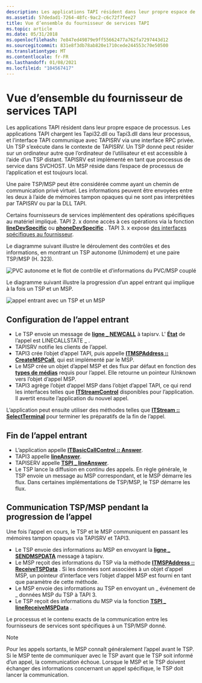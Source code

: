 ```yaml
---
description: Les applications TAPI résident dans leur propre espace de processus.
ms.assetid: 57dedad1-7264-48fc-9ac2-c6c72f7fee27
title: Vue d’ensemble du fournisseur de services TAPI
ms.topic: article
ms.date: 05/31/2018
ms.openlocfilehash: 7e847ed49879e9ff55662477a762fa7297443d12
ms.sourcegitcommit: 831e8f3db78ab820e1710cede244553c70e50500
ms.translationtype: MT
ms.contentlocale: fr-FR
ms.lasthandoff: 01/08/2021
ms.locfileid: "104567417"
---
```

# <a name="tapi-service-provider-overview"></a>Vue d’ensemble du fournisseur de services TAPI

Les applications TAPI résident dans leur propre espace de processus. Les applications TAPI chargent les Tapi32.dll ou Tapi3.dll dans leur processus, et l’interface TAPI communique avec TAPISRV via une interface RPC privée. Un TSP s’exécute dans le contexte de TAPISRV. Un TSP donné peut résider sur un ordinateur autre que l’ordinateur de l’utilisateur et est accessible à l’aide d’un TSP distant. TAPISRV est implémenté en tant que processus de service dans SVCHOST. Un MSP réside dans l’espace de processus de l’application et est toujours local.

Une paire TSP/MSP peut être considérée comme ayant un chemin de communication privé virtuel. Les informations peuvent être envoyées entre les deux à l’aide de mémoires tampon opaques qui ne sont pas interprétées par TAPISRV ou par la DLL TAPI.

Certains fournisseurs de services implémentent des opérations spécifiques au matériel impliqué. TAPI 2. x donne accès à ces opérations via la fonction [**lineDevSpecific**](/windows/win32/api/tapi/nf-tapi-linedevspecific) ou [**phoneDevSpecific**](/windows/win32/api/tapi/nf-tapi-phonedevspecific) . TAPI 3. x expose [des interfaces spécifiques au fournisseur](./provider-specific-interfaces.md).

Le diagramme suivant illustre le déroulement des contrôles et des informations, en montrant un TSP autonome (Unimodem) et une paire TSP/MSP (H. 323).

![PVC autonome et le flot de contrôle et d’informations du PVC/MSP couplé](images/tsp-msp1.png)

Le diagramme suivant illustre la progression d’un appel entrant qui implique à la fois un TSP et un MSP.

![appel entrant avec un TSP et un MSP](images/tspmspin.png)

## <a name="incoming-call-setup"></a>Configuration de l’appel entrant

-   Le TSP envoie un message de [**ligne \_ NEWCALL**](line-newcall.md) à tapisrv. L' [**État**](./linecallstate--constants.md) de l’appel est LINECALLSTATE \_ .
-   TAPISRV notifie les clients de l’appel.
-   TAPI3 crée l’objet d’appel TAPI, puis appelle [**ITMSPAddress :: CreateMSPCall**](/windows/win32/api/tapi3/nf-tapi3-itmspaddress-createmspcall), qui est implémenté par le MSP.
-   Le MSP crée un objet d’appel MSP et des flux par défaut en fonction des [**types de médias**](./tapimediatype--constants.md) requis pour l’appel. Elle retourne un pointeur IUnknown vers l’objet d’appel MSP.
-   TAPI3 agrège l’objet d’appel MSP dans l’objet d’appel TAPI, ce qui rend les interfaces telles que [**ITStreamControl**](/windows/win32/api/tapi3if/nn-tapi3if-itstreamcontrol) disponibles pour l’application. Il avertit ensuite l’application du nouvel appel.

L’application peut ensuite utiliser des méthodes telles que [**ITStream :: SelectTerminal**](/windows/win32/api/tapi3if/nf-tapi3if-itstream-selectterminal) pour terminer les préparatifs de la fin de l’appel.

## <a name="incoming-call-completion"></a>Fin de l’appel entrant

-   L’application appelle [**ITBasicCallControl :: Answer**](/windows/win32/api/tapi3if/nf-tapi3if-itbasiccallcontrol-answer).
-   TAPI3 appelle [**lineAnswer**](/windows/win32/api/tapi/nf-tapi-lineanswer).
-   TAPISERV appelle [**TSPI \_ lineAnswer**](/windows/win32/api/tspi/nf-tspi-tspi_lineanswer).
-   Le TSP lance la diffusion en continu des appels. En règle générale, le TSP envoie un message au MSP correspondant, et le MSP démarre les flux. Dans certaines implémentations de TSP/MSP, le TSP démarre les flux.

## <a name="tspmsp-communication-during-call-progress"></a>Communication TSP/MSP pendant la progression de l’appel

Une fois l’appel en cours, le TSP et le MSP communiquent en passant les mémoires tampon opaques via TAPISRV et TAPI3.

-   Le TSP envoie des informations au MSP en envoyant la [**ligne \_ SENDMSPDATA**](line-sendmspdata.md) message à tapisrv.
-   Le MSP reçoit des informations du TSP via la méthode [**ITMSPAddress :: ReceiveTSPData**](/windows/win32/api/tapi3/nf-tapi3-itmspaddress-receivetspdata) . Si les données sont associées à un objet d’appel MSP, un pointeur d’interface vers l’objet d’appel MSP est fourni en tant que paramètre de cette méthode.
-   Le MSP envoie des informations au TSP en envoyant un \_ événement de \_ données MSP du TSP à TAPI 3.
-   Le TSP reçoit des informations du MSP via la fonction [**TSPI \_ lineReceiveMSPData**](/windows/win32/api/tspi/nf-tspi-tspi_linereceivemspdata) .

Le processus et le contenu exacts de la communication entre les fournisseurs de services sont spécifiques à un TSP/MSP donné.

> [!Note]  
> Pour les appels sortants, le MSP connaît généralement l’appel avant le TSP. Si le MSP tente de communiquer avec le TSP avant que le TSP soit informé d’un appel, la communication échoue. Lorsque le MSP et le TSP doivent échanger des informations concernant un appel spécifique, le TSP doit lancer la communication.

 

 

 
